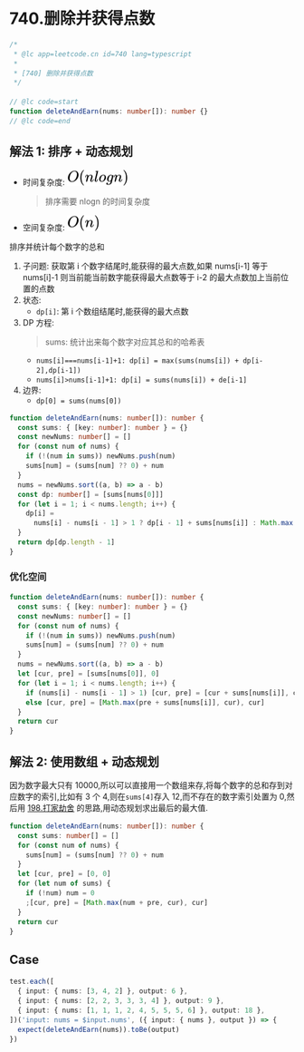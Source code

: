 # 740.删除并获得点数

```ts
/*
 * @lc app=leetcode.cn id=740 lang=typescript
 *
 * [740] 删除并获得点数
 */

// @lc code=start
function deleteAndEarn(nums: number[]): number {}
// @lc code=end
```

## 解法 1: 排序 + 动态规划

- 时间复杂度: <!-- $O(nlogn)$ --> <img style="transform: translateY(0.1em); background: white;" src="svg/o-n-log-n.svg">
  > 排序需要 nlogn 的时间复杂度
- 空间复杂度: <!-- $O(n))$ --> <img style="transform: translateY(0.1em); background: white;" src="./svg/o-n.svg" alt="O(n)">

排序并统计每个数字的总和

1. 子问题: 获取第 i 个数字结尾时,能获得的最大点数,如果 nums[i-1] 等于 nums[i]-1 则当前能当前数字能获得最大点数等于 i-2 的最大点数加上当前位置的点数
2. 状态:
   - `dp[i]`: 第 i 个数组结尾时,能获得的最大点数
3. DP 方程:
   > sums: 统计出来每个数字对应其总和的哈希表
   - `nums[i]===nums[i-1]+1: dp[i] = max(sums(nums[i]) + dp[i-2],dp[i-1])`
   - `nums[i]>nums[i-1]+1: dp[i] = sums(nums[i]) + de[i-1]`
4. 边界:
   - `dp[0] = sums(nums[0])`

```ts
function deleteAndEarn(nums: number[]): number {
  const sums: { [key: number]: number } = {}
  const newNums: number[] = []
  for (const num of nums) {
    if (!(num in sums)) newNums.push(num)
    sums[num] = (sums[num] ?? 0) + num
  }
  nums = newNums.sort((a, b) => a - b)
  const dp: number[] = [sums[nums[0]]]
  for (let i = 1; i < nums.length; i++) {
    dp[i] =
      nums[i] - nums[i - 1] > 1 ? dp[i - 1] + sums[nums[i]] : Math.max((dp[i - 2] ?? 0) + sums[nums[i]], dp[i - 1])
  }
  return dp[dp.length - 1]
}
```

### 优化空间

```ts
function deleteAndEarn(nums: number[]): number {
  const sums: { [key: number]: number } = {}
  const newNums: number[] = []
  for (const num of nums) {
    if (!(num in sums)) newNums.push(num)
    sums[num] = (sums[num] ?? 0) + num
  }
  nums = newNums.sort((a, b) => a - b)
  let [cur, pre] = [sums[nums[0]], 0]
  for (let i = 1; i < nums.length; i++) {
    if (nums[i] - nums[i - 1] > 1) [cur, pre] = [cur + sums[nums[i]], cur]
    else [cur, pre] = [Math.max(pre + sums[nums[i]], cur), cur]
  }
  return cur
}
```

## 解法 2: 使用数组 + 动态规划

因为数字最大只有 10000,所以可以直接用一个数组来存,将每个数字的总和存到对应数字的索引,比如有 3 个 4,则在`sums[4]`存入 12,而不存在的数字索引处置为 0,然后用 [198.打家劫舍](./record/198.打家劫舍.md) 的思路,用动态规划求出最后的最大值.

```ts
function deleteAndEarn(nums: number[]): number {
  const sums: number[] = []
  for (const num of nums) {
    sums[num] = (sums[num] ?? 0) + num
  }
  let [cur, pre] = [0, 0]
  for (let num of sums) {
    if (!num) num = 0
    ;[cur, pre] = [Math.max(num + pre, cur), cur]
  }
  return cur
}
```

## Case

```ts
test.each([
  { input: { nums: [3, 4, 2] }, output: 6 },
  { input: { nums: [2, 2, 3, 3, 3, 4] }, output: 9 },
  { input: { nums: [1, 1, 1, 2, 4, 5, 5, 5, 6] }, output: 18 },
])('input: nums = $input.nums', ({ input: { nums }, output }) => {
  expect(deleteAndEarn(nums)).toBe(output)
})
```

